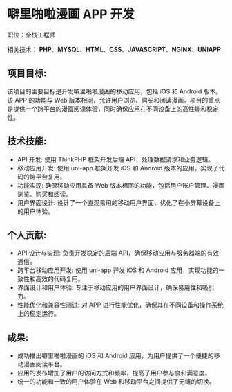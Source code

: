 # 噼里啪啦漫画 APP 开发

职位：全栈工程师

相关技术： **PHP**、**MYSQL**、**HTML**、**CSS**、**JAVASCRIPT**、**NGINX**、**UNIAPP**

## 项目目标:

该项目的主要目标是开发噼里啪啦漫画的移动应用，包括 iOS 和 Android 版本。该 APP 的功能与 Web 版本相同，允许用户浏览、购买和阅读漫画。项目的重点是提供一个跨平台的漫画阅读体验，同时确保应用在不同设备上的高性能和稳定性。

## 技术技能:

- API 开发: 使用 ThinkPHP 框架开发后端 API，处理数据请求和业务逻辑。
- 移动应用开发: 使用 uni-app 框架开发 iOS 和 Android 版本的应用，实现了代码的跨平台复用。
- 功能实现: 确保移动应用具备 Web 版本相同的功能，包括用户账户管理、漫画浏览、购买和阅读。
- 用户界面设计: 设计了一个直观易用的移动用户界面，优化了在小屏幕设备上的用户体验。

## 个人贡献:

- API 设计与实现: 负责开发稳定的后端 API，确保移动应用与服务器端的有效通信。
- 跨平台移动应用开发: 使用 uni-app 开发 iOS 和 Android 应用，实现功能的一致性和高效的代码复用。
- 界面设计和用户体验: 专注于移动应用的用户界面设计，确保易用性和吸引力。
- 性能优化和兼容性测试: 对 APP 进行性能优化，确保其在不同设备和操作系统上的稳定运行。

## 成果:

- 成功推出噼里啪啦漫画的 iOS 和 Android 应用，为用户提供了一个便捷的移动漫画阅读平台。
- 应用的发布增加了用户的访问方式和频率，提高了用户参与度和满意度。
- 统一的功能和一致的用户体验在 Web 和移动平台之间提供了无缝的切换。
